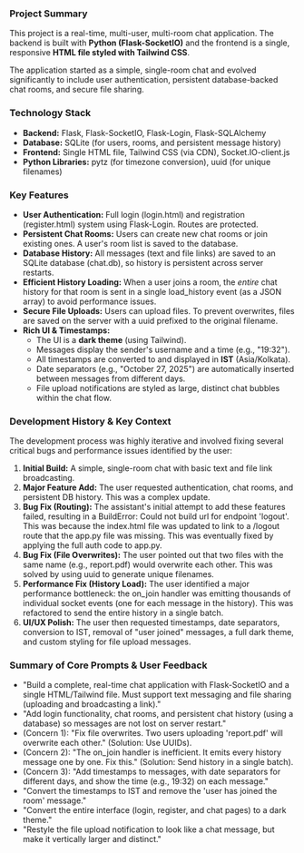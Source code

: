 ### **Project Summary**

This project is a real-time, multi-user, multi-room chat application. The backend is built with **Python (Flask-SocketIO)** and the frontend is a single, responsive **HTML file styled with Tailwind CSS**.

The application started as a simple, single-room chat and evolved significantly to include user authentication, persistent database-backed chat rooms, and secure file sharing.

### **Technology Stack**

* **Backend:** Flask, Flask-SocketIO, Flask-Login, Flask-SQLAlchemy  
* **Database:** SQLite (for users, rooms, and persistent message history)  
* **Frontend:** Single HTML file, Tailwind CSS (via CDN), Socket.IO-client.js  
* **Python Libraries:** pytz (for timezone conversion), uuid (for unique filenames)

### **Key Features**

* **User Authentication:** Full login (login.html) and registration (register.html) system using Flask-Login. Routes are protected.  
* **Persistent Chat Rooms:** Users can create new chat rooms or join existing ones. A user's room list is saved to the database.  
* **Database History:** All messages (text and file links) are saved to an SQLite database (chat.db), so history is persistent across server restarts.  
* **Efficient History Loading:** When a user joins a room, the *entire* chat history for that room is sent in a single load\_history event (as a JSON array) to avoid performance issues.  
* **Secure File Uploads:** Users can upload files. To prevent overwrites, files are saved on the server with a uuid prefixed to the original filename.  
* **Rich UI & Timestamps:**  
  * The UI is a **dark theme** (using Tailwind).  
  * Messages display the sender's username and a time (e.g., "19:32").  
  * All timestamps are converted to and displayed in **IST** (Asia/Kolkata).  
  * Date separators (e.g., "October 27, 2025") are automatically inserted between messages from different days.  
  * File upload notifications are styled as large, distinct chat bubbles within the chat flow.

### **Development History & Key Context**

The development process was highly iterative and involved fixing several critical bugs and performance issues identified by the user:

1. **Initial Build:** A simple, single-room chat with basic text and file link broadcasting.  
2. **Major Feature Add:** The user requested authentication, chat rooms, and persistent DB history. This was a complex update.  
3. **Bug Fix (Routing):** The assistant's initial attempt to add these features failed, resulting in a BuildError: Could not build url for endpoint 'logout'. This was because the index.html file was updated to link to a /logout route that the app.py file was missing. This was eventually fixed by applying the full auth code to app.py.  
4. **Bug Fix (File Overwrites):** The user pointed out that two files with the same name (e.g., report.pdf) would overwrite each other. This was solved by using uuid to generate unique filenames.  
5. **Performance Fix (History Load):** The user identified a major performance bottleneck: the on\_join handler was emitting thousands of individual socket events (one for each message in the history). This was refactored to send the entire history in a single batch.  
6. **UI/UX Polish:** The user then requested timestamps, date separators, conversion to IST, removal of "user joined" messages, a full dark theme, and custom styling for file upload messages.

### **Summary of Core Prompts & User Feedback**

* "Build a complete, real-time chat application with Flask-SocketIO and a single HTML/Tailwind file. Must support text messaging and file sharing (uploading and broadcasting a link)."  
* "Add login functionality, chat rooms, and persistent chat history (using a database) so messages are not lost on server restart."  
* (Concern 1): "Fix file overwrites. Two users uploading 'report.pdf' will overwrite each other." (Solution: Use UUIDs).  
* (Concern 2): "The on\_join handler is inefficient. It emits every history message one by one. Fix this." (Solution: Send history in a single batch).  
* (Concern 3): "Add timestamps to messages, with date separators for different days, and show the time (e.g., 19:32) on each message."  
* "Convert the timestamps to IST and remove the 'user has joined the room' message."  
* "Convert the entire interface (login, register, and chat pages) to a dark theme."  
* "Restyle the file upload notification to look like a chat message, but make it vertically larger and distinct."